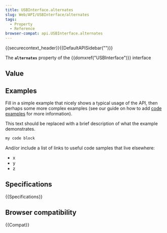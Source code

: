 ```yaml
---
title: USBInterface.alternates
slug: Web/API/USBInterface/alternates
tags:
  - Property
  - Reference
browser-compat: api.USBInterface.alternates
---
```

{{securecontext_header}}{{DefaultAPISidebar("")}}

The **`alternates`** property of the {{domxref("USBInterface")}} interface 

## Value



## Examples

Fill in a simple example that nicely shows a typical usage of the API, then perhaps some more complex examples (see our guide on how to add [code examples](/en-US/docs/MDN/Contribute/Structures/Code_examples) for more information).

This text should be replaced with a brief description of what the example demonstrates.

```js
my code block
```

And/or include a list of links to useful code samples that live elsewhere:

*   x
*   y
*   z

## Specifications

{{Specifications}}

## Browser compatibility

{{Compat}}


